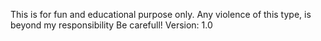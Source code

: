 This is for fun and educational purpose only. Any violence of this type, is beyond my responsibility
Be carefull!
 Version: 1.0
 
